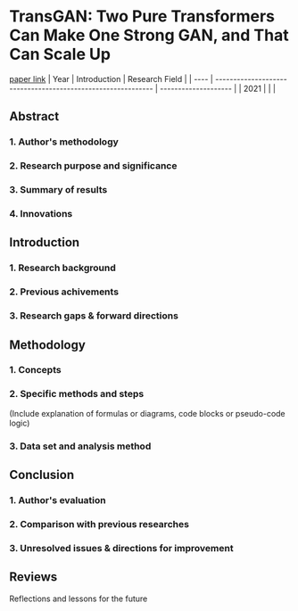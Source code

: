 # TransGAN: Two Pure Transformers Can Make One Strong GAN, and That Can Scale Up
[paper link](https://arxiv.org/pdf/2102.07074) 
| Year | Introduction                                                         | Research Field                 |
| ---- | ------------------------------------------------------------ | -------------------- |
| 2021 |          |           |

## Abstract
### 1. Author's methodology 

### 2. Research purpose and significance

### 3. Summary of results 

### 4. Innovations

## Introduction
### 1. Research background 

### 2. Previous achivements

### 3. Research gaps & forward directions 

## Methodology
### 1. Concepts

### 2. Specific methods and steps
(Include explanation of formulas or diagrams, code blocks or pseudo-code logic)

### 3. Data set and analysis method

## Conclusion
### 1. Author's evaluation

### 2. Comparison with previous researches

### 3. Unresolved issues & directions for improvement

## Reviews
Reflections and lessons for the future

